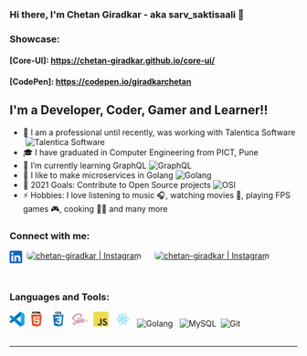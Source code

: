 ### Hi there, I'm Chetan Giradkar - aka sarv_saktisaali 👋

### Showcase: 
#### [Core-UI]: https://chetan-giradkar.github.io/core-ui/
#### [CodePen]: https://codepen.io/giradkarchetan

## I'm a Developer, Coder, Gamer and Learner!!

- 💼 I am a professional until recently, was working with Talentica Software &nbsp;<img alt="Talentica Software" width="20px" src="https://d361nn0tbycf2u.cloudfront.net/company/AYdMN8gBLCNpTYaor_c/agent/FcMC26GsmyWFvitK5/1614083586752_original.png" />
- 🎓 I have graduated in Computer Engineering from PICT, Pune
- 🏫 I’m currently learning GraphQL <img alt="GraphQL" width="16px" src="https://graphql.org/img/logo.svg" />
- 👯 I like to make microservices in Golang <img alt="Golang" width="28px" src="https://golang.org/lib/godoc/images/go-logo-blue.svg" />
- 🥅 2021 Goals: Contribute to Open Source projects <img alt="OSI" width="16px" src="https://opensource.org/files/osi_keyhole_300X300_90ppi_0.png" />
- ⚡ Hobbies: I love listening to music 🎧, watching movies 🎥, playing FPS games 🎮, cooking 🧑‍🍳 and many more


### Connect with me:

[<img align="left" alt="chetan-giradkar | LinkedIn" width="22px" src="https://github.com/chetan-giradkar/chetan-giradkar/blob/master/linkedIn.svg?raw=true" style="border-radius:10%"/>][linkedin]&nbsp;
[<img alt="chetan-giradkar | Instagram" width="22px" src="https://www.instagram.com/static/images/ico/apple-touch-icon-76x76-precomposed.png/666282be8229.png" style="border-radius:20%" />][instagram]&nbsp;&nbsp;&nbsp;&nbsp;&nbsp;
[<img alt="chetan-giradkar | Instagram" width="34px" src="https://seeklogo.com/images/M/medium-logo-F0ACFCCD58-seeklogo.com.png" style="border-radius:20%" />][medium]&nbsp;

<br />

### Languages and Tools:

<img align="left" alt="Visual Studio Code" width="26px" src="https://raw.githubusercontent.com/github/explore/80688e429a7d4ef2fca1e82350fe8e3517d3494d/topics/visual-studio-code/visual-studio-code.png" /> &nbsp;
<img alt="HTML5" width="26px" src="https://raw.githubusercontent.com/github/explore/80688e429a7d4ef2fca1e82350fe8e3517d3494d/topics/html/html.png" /> &nbsp;
<img alt="CSS3" width="26px" src="https://raw.githubusercontent.com/github/explore/80688e429a7d4ef2fca1e82350fe8e3517d3494d/topics/css/css.png" /> &nbsp;
<img alt="Sass" width="26px" src="https://raw.githubusercontent.com/github/explore/80688e429a7d4ef2fca1e82350fe8e3517d3494d/topics/sass/sass.png" /> &nbsp;
<img alt="JavaScript" width="26px" src="https://raw.githubusercontent.com/github/explore/80688e429a7d4ef2fca1e82350fe8e3517d3494d/topics/javascript/javascript.png" /> &nbsp;
<img alt="React" width="26px" src="https://raw.githubusercontent.com/github/explore/80688e429a7d4ef2fca1e82350fe8e3517d3494d/topics/react/react.png" /> &nbsp;
<img alt="Golang" width="50px" src="https://golang.org/lib/godoc/images/go-logo-blue.svg" /> &nbsp;
<img alt="MySQL" width="42px" src="https://labs.mysql.com/common/logos/mysql-logo.svg?v2" />&nbsp;
<img alt="Git" width="46px" src="https://git-scm.com/images/logo@2x.png" />&nbsp;
<br />
<br />

---
[medium]: https://medium.com/@chetan.giradkar.162
[instagram]: https://www.instagram.com/_.chetan_
[linkedin]: https://www.linkedin.com/in/chetangiradkar/
